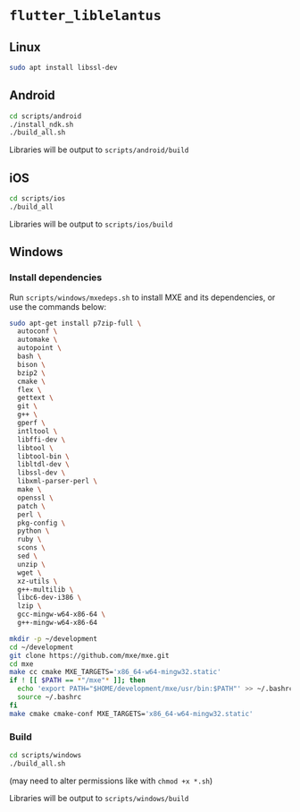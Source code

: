 # `flutter_liblelantus`
## Linux
```sh
sudo apt install libssl-dev
```

## Android
```sh
cd scripts/android
./install_ndk.sh
./build_all.sh
```

Libraries will be output to `scripts/android/build`

## iOS
```sh
cd scripts/ios
./build_all
```

Libraries will be output to `scripts/ios/build`

## Windows
### Install dependencies
Run `scripts/windows/mxedeps.sh` to install MXE and its dependencies, or use the commands below:

```bash
sudo apt-get install p7zip-full \
  autoconf \
  automake \
  autopoint \
  bash \
  bison \
  bzip2 \
  cmake \
  flex \
  gettext \
  git \
  g++ \
  gperf \
  intltool \
  libffi-dev \
  libtool \
  libtool-bin \
  libltdl-dev \
  libssl-dev \
  libxml-parser-perl \
  make \
  openssl \
  patch \
  perl \
  pkg-config \
  python \
  ruby \
  scons \
  sed \
  unzip \
  wget \
  xz-utils \
  g++-multilib \
  libc6-dev-i386 \
  lzip \
  gcc-mingw-w64-x86-64 \
  g++-mingw-w64-x86-64

mkdir -p ~/development
cd ~/development
git clone https://github.com/mxe/mxe.git
cd mxe
make cc cmake MXE_TARGETS='x86_64-w64-mingw32.static'
if ! [[ $PATH == *"/mxe"* ]]; then
  echo 'export PATH="$HOME/development/mxe/usr/bin:$PATH"' >> ~/.bashrc  # Prepend to PATH
  source ~/.bashrc
fi
make cmake cmake-conf MXE_TARGETS='x86_64-w64-mingw32.static'
```

### Build
```sh
cd scripts/windows
./build_all.sh
```
(may need to alter permissions like with `chmod +x *.sh`)

Libraries will be output to `scripts/windows/build`
